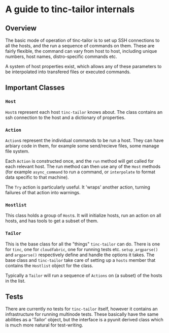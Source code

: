 A guide to tinc-tailor internals
================================

Overview
--------

The basic mode of operation of tinc-tailor is to set up SSH connections to all
the hosts, and the run a sequence of commands on them.  These are fairly
flexible, the command can vary from host to host, including unique numbers,
host names, distro-specific commands etc.

A system of host properties exist, which allows any of these parameters to be
interpolated into transfered files or executed commands.


Important Classes
-----------------

### `Host`

`Host`s represent each host `tinc-tailor` knows about. The class contains an
ssh connection to the host and a dictionary of properties.

### `Action`

`Action`s represent the individual commands to be run a host. They can have
arbiary code in them, for example some send/recieve files, some manage file
system.

Each `Action` is constructed once, and the `run` method will get called for
each relevant host. The run method can then use any of the `Host` methods (for
example `async_command` to run a command, or `interpolate` to format data
specific to that machine).

The `Try` action is particularly useful.  It 'wraps' another action, turning
failures of that action into warnings.


### `Hostlist`

This class holds a group of `Host`s. It will initialize hosts, run an action on
all hosts, and has tools to get a subset of them.

### `Tailor`

This is the base class for all the "things" `tinc-tailor` can do.  There is one
for `tinc`, one for `cloudfabric`, one for running tests etc.
`setup_argparse()` and `argparse()` respectively define and handle the options
it takes.  The base class and `tinc-tailor` take care of setting up a `hosts`
member that contains the `Hostlist` object for the class.

Typically a `Tailor` will run a sequence of `Actions` on (a subset) of the
hosts in the list.

Tests
-----

There are currently no tests for `tinc-tailor` itself, however it contains an
infrastructure for running multinode tests.  These basically have the same
abilities as a 'Tailor' object, but the interface is a pyunit derived class
which is much more natural for test-writing.
